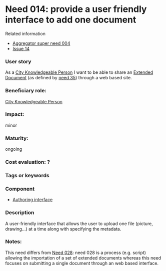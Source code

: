 
# Need 014: provide a user friendly interface to add one document

Related information
 - [Aggregator super need 004](Need004.md)
 - [Issue 14](https://github.com/MEPP-team/RICT/issues/44)

### User story

As a [City Knowledgeable Person](Roles.md#city-knowledgeable-person) I want to be able to share an [Extended Document](Definitions.md#extended-document) (as defined by [need 35](Need035.md)) through a web based site.

### Beneficiary role: 
[City Knowledgeable Person](Roles.md#city-knowledgeable-person)

### Impact: 
minor

### Maturity: 
ongoing

### Cost evaluation: ?

### Tags or keywords

### Component
 * [Authoring interface](Definitions.md#authoring-interface)

### Description
A user-friendly interface that allows the user to upload one file (picture, drawing...) at a time along with specifying the metadata.
 
### Notes:
This need differs from [Need 028](Need028.md): need 028 is a process (e.g. script) allowing the importation of a set of extended documents whereas this need focuses on submitting a single document through an web based interface.
